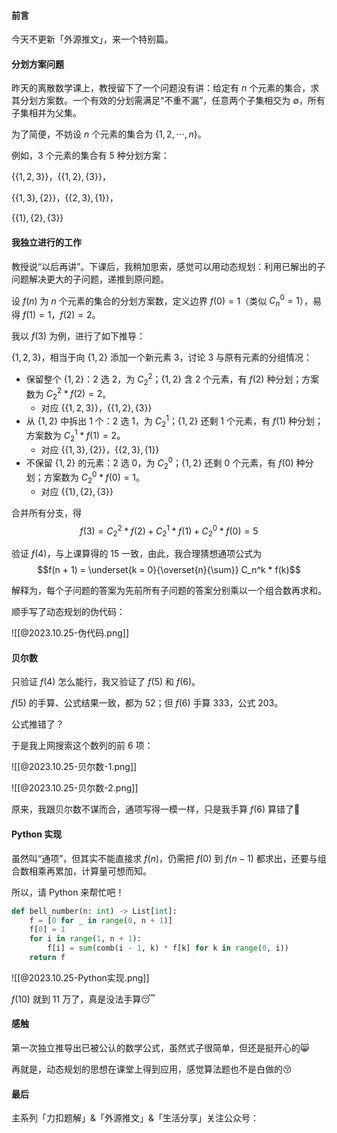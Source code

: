 #### 前言

今天不更新「外源推文」，来一个特别篇。

#### 分划方案问题

昨天的离散数学课上，教授留下了一个问题没有讲：给定有 $n$ 个元素的集合，求其分划方案数。一个有效的分划需满足“不重不漏”，任意两个子集相交为 $\emptyset$，所有子集相并为父集。

为了简便，不妨设 $n$ 个元素的集合为 $\{1,2,\cdots,n\}$。

例如，3 个元素的集合有 5 种分划方案：

$\{\{1,2,3\}\}$，$\{\{1,2\},\{3\}\}$，

$\{\{1,3\},\{2\}\}$，$\{\{2,3\},\{1\}\}$，

$\{\{1\},\{2\},\{3\}\}$

#### 我独立进行的工作

教授说“以后再讲”。下课后，我稍加思索，感觉可以用动态规划：利用已解出的子问题解决更大的子问题，递推到原问题。

设 $f(n)$ 为 $n$ 个元素的集合的分划方案数，定义边界 $f(0) = 1$（类似 $C_n^0 = 1$），易得 $f(1) = 1$，$f(2) = 2$。

我以 $f(3)$ 为例，进行了如下推导：

$\{1,2,3\}$，相当于向 $\{1,2\}$ 添加一个新元素 3，讨论 3 与原有元素的分组情况：

- 保留整个 $\{1,2\}$：2 选 2，为 $C_2^2$；$\{1,2\}$ 含 2 个元素，有 $f(2)$ 种分划；方案数为 $C_2^2 * f(2) = 2$。
	- 对应 $\{\{1,2,3\}\}$，$\{\{1,2\},\{3\}\}$
- 从 $\{1,2\}$ 中拆出 1 个：2 选 1，为 $C_2^1$；$\{1,2\}$ 还剩 1 个元素，有 $f(1)$ 种分划；方案数为 $C_2^1 * f(1) = 2$。
	- 对应 $\{\{1,3\},\{2\}\}$，$\{\{2,3\},\{1\}\}$
- 不保留 $\{1,2\}$ 的元素：2 选 0，为 $C_2^0$；$\{1,2\}$ 还剩 0 个元素，有 $f(0)$ 种分划；方案数为 $C_2^0 * f(0) = 1$。
	- 对应 $\{\{1\},\{2\},\{3\}\}$

合并所有分支，得$$f(3) = C_2^2 * f(2) + C_2^1 * f(1) + C_2^0 * f(0) = 5$$

验证 $f(4)$，与上课算得的 15 一致，由此，我合理猜想通项公式为$$f(n + 1) = \underset{k = 0}{\overset{n}{\sum}} C_n^k * f(k)$$

解释为，每个子问题的答案为先前所有子问题的答案分别乘以一个组合数再求和。

顺手写了动态规划的伪代码：

![[@2023.10.25-伪代码.png]]

#### 贝尔数

只验证 $f(4)$ 怎么能行，我又验证了 $f(5)$ 和 $f(6)$。

$f(5)$ 的手算、公式结果一致，都为 52；但 $f(6)$ 手算 333，公式 203。

公式推错了？

于是我上网搜索这个数列的前 6 项：

![[@2023.10.25-贝尔数-1.png]]

![[@2023.10.25-贝尔数-2.png]]

原来，我跟贝尔数不谋而合，通项写得一模一样，只是我手算 $f(6)$ 算错了🤣

#### Python 实现

虽然叫“通项”，但其实不能直接求 $f(n)$，仍需把 $f(0)$ 到 $f(n - 1)$ 都求出，还要与组合数相乘再累加，计算量可想而知。

所以，请 Python 来帮忙吧！

```python
def bell_number(n: int) -> List[int]:
    f = [0 for _ in range(0, n + 1)]
    f[0] = 1
    for i in range(1, n + 1):
        f[i] = sum(comb(i - 1, k) * f[k] for k in range(0, i))
    return f
```

![[@2023.10.25-Python实现.png]]

$f(10)$ 就到 11 万了，真是没法手算😴

#### 感触

第一次独立推导出已被公认的数学公式，虽然式子很简单，但还是挺开心的😸

再就是，动态规划的思想在课堂上得到应用，感觉算法题也不是白做的😚

#### 最后

主系列「力扣题解」&「外源推文」&「生活分享」关注公众号：